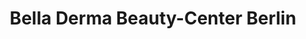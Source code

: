 ---
title: "Bella Derma Beauty-Center Berlin"
url: /berlin/bella-derma-beauty-center-berlin/
shop: Kosmetik
---